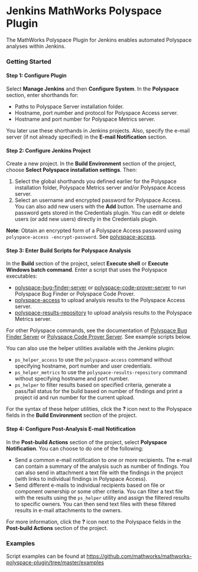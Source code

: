 <!--
Copyright (c) 2019 The MathWorks, Inc.
All Rights Reserved.

Permission is hereby granted, free of charge, to any person obtaining a copy
of this software and associated documentation files (the "Software"), to deal
in the Software without restriction, including without limitation the rights
to use, copy, modify, merge, publish, distribute, sublicense, and/or sell
copies of the Software, and to permit persons to whom the Software is
furnished to do so, subject to the following conditions:

The above copyright notice and this permission notice shall be included in
all copies or substantial portions of the Software.

THE SOFTWARE IS PROVIDED "AS IS", WITHOUT WARRANTY OF ANY KIND, EXPRESS OR
IMPLIED, INCLUDING BUT NOT LIMITED TO THE WARRANTIES OF MERCHANTABILITY,
FITNESS FOR A PARTICULAR PURPOSE AND NONINFRINGEMENT. IN NO EVENT SHALL THE
AUTHORS OR COPYRIGHT HOLDERS BE LIABLE FOR ANY CLAIM, DAMAGES OR OTHER
LIABILITY, WHETHER IN AN ACTION OF CONTRACT, TORT OR OTHERWISE, ARISING FROM
OUT OF OR IN CONNECTION WITH THE SOFTWARE OR THE USE OR OTHER DEALINGS IN
THE SOFTWARE.
-->

# Jenkins MathWorks Polyspace Plugin

The MathWorks Polyspace Plugin for Jenkins enables automated Polyspace analyses within Jenkins.


### Getting Started 

#### Step 1: Configure Plugin
Select **Manage Jenkins** and then **Configure System**. In the **Polyspace** section, enter shorthands for:

* Paths to Polyspace Server installation folder.
* Hostname, port number and protocol for Polyspace Access server.
* Hostname and port number for Polyspace Metrics server.

You later use these shorthands in Jenkins projects.
Also, specify the e-mail server (if not already specified) in the **E-mail Notification** section.

#### Step 2: Configure Jenkins Project

Create a new project. In the **Build Environment** section of the project, choose **Select Polyspace installation settings**. Then:
1. Select the global shorthands you defined earlier for the Polyspace installation folder, Polyspace Metrics server and/or Polyspace Access server. 
2. Select an username and encrypted password for Polyspace Access. You can also add new users with the **Add** button. The username and password gets stored in the Credentials plugin. You can edit or delete users (or add new users) directly in the Credentials plugin. 

**Note**: Obtain an encrypted form of a Polyspace Access password using `polyspace-access -encrypt-password`. See [polyspace-access](https://www.mathworks.com/help/polyspace_bug_finder_server/ref/polyspaceaccess.html).

#### Step 3: Enter Build Scripts for Polyspace Analysis

In the **Build** section of the project, select **Execute shell** or **Execute Windows batch command**. Enter a script that uses the Polyspace executables:

* [polyspace-bug-finder-server](https://www.mathworks.com/help/polyspace_bug_finder_server/ref/polyspacebugfinderservercommand.html) or [polyspace-code-prover-server](https://www.mathworks.com/help/polyspace_code_prover_server/ref/polyspacecodeproverservercommand.html) to run Polyspace Bug Finder or Polyspace Code Prover.
* [polyspace-access](https://www.mathworks.com/help/polyspace_bug_finder_server/ref/polyspaceaccess.html) to upload analysis results to the Polyspace Access server.
* [polyspace-results-repository](https://www.mathworks.com/help/bugfinder/ref/polyspaceresultsrepository.html) to upload analysis results to the Polyspace Metrics server.

For other Polyspace commands, see the documentation of
[Polyspace Bug Finder Server](https://www.mathworks.com/help/polyspace_bug_finder_server/) or
[Polyspace Code Prover Server](https://www.mathworks.com/help/polyspace_code_prover_server/).
See example scripts below.

You can also use the helper utilities available with the Jenkins plugin:

* `ps_helper_access` to use the `polyspace-access` command without specifying hostname, port number and user credentials.
* `ps_helper_metrics` to use the `polyspace-results-repository` command without specifying hostname and port number.
* `ps_helper` to filter results based on specified criteria, generate a pass/fail status for the build based on number of findings and print a project id and run number for the current upload.

For the syntax of these helper utilities, click the **?** icon next to the Polyspace fields in the **Build Environment** section of the project.

#### Step 4: Configure Post-Analysis E-mail Notification

In the **Post-build Actions** section of the project, select **Polyspace Notification**. You can choose to do one of the following:
* Send a common e-mail notification to one or more recipients. The e-mail can contain a summary of the analysis such as number of findings. You can also send in attachment a text file with the findings in the project (with links to individual findings in Polyspace Access).
* Send different e-mails to individual recipients based on file or component ownership or some other criteria. You can filter a text file with the results using the `ps_helper` utility and assign the filtered results to specific owners. You can then send text files with these filtered results in e-mail attachments to the owners.

For more information, click the **?** icon next to the Polyspace fields in the **Post-build Actions** section of the project.

### Examples

Script examples can be found at
https://github.com/mathworks/mathworks-polyspace-plugin/tree/master/examples
